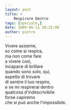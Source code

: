 ```yaml
---
layout: post
title: >
    Respirare Dentro
tags: [speciale,]
date: 2009-06-11 20:25:00
author: pietro
---
```

Vivere assieme,<br/>so come si respira,<br/>ma non come fare<br/>a vivere così,<br/>incapace di brillare<br/>quando sono solo, qui,<br/>aspetto di trovare<br/>di sentire il tuo respiro,<br/>e se mi respirerai dentro<br/>qualcosa d'indescrivibile<br/>forse capiremo<br/>che si può anche l'impossibile.
